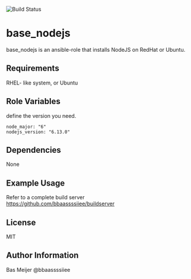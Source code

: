 ![Build Status](https://api.travis-ci.org/dockpack/base_nodejs.svg)

base_nodejs
=========

base_nodejs is an ansible-role that installs NodeJS on RedHat or Ubuntu.

Requirements
------------

RHEL- like system, or Ubuntu


Role Variables
--------------
define the version you need.

    node_major: "6"
    nodejs_version: "6.13.0"

Dependencies
------------

None

Example Usage
----------------

Refer to a complete build server https://github.com/bbaassssiiee/buildserver

License
-------

MIT

Author Information
------------------

Bas Meijer
@bbaassssiiee
